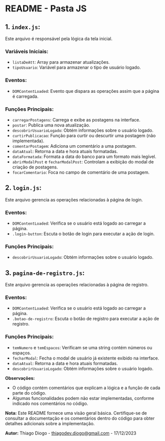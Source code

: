 # README - Pasta JS

## 1. `index.js`:

Este arquivo é responsável pela lógica da tela inicial.

### Variáveis Iniciais:
- `listaDeAtt`: Array para armazenar atualizações.
- `tipoUsuario`: Variável para armazenar o tipo de usuário logado.

### Eventos:
- `DOMContentLoaded`: Evento que dispara as operações assim que a página é carregada.

### Funções Principais:
- `carregarPostagens`: Carrega e exibe as postagens na interface.
- `postar`: Publica uma nova atualização.
- `descobrirUsuarioLogado`: Obtém informações sobre o usuário logado.
- `curtirPublicacao`: Função para curtir ou descurtir uma postagem (não implementada).
- `comentarPostagem`: Adiciona um comentário a uma postagem.
- `dataAtual`: Retorna a data e hora atuais formatadas.
- `dataFormatada`: Formata a data do banco para um formato mais legível.
- `abrirModalPost` e `fecharModalPost`: Controlam a exibição do modal de criação de postagens.
- `focarComentario`: Foca no campo de comentário de uma postagem.

## 2. `login.js`:

Este arquivo gerencia as operações relacionadas à página de login.

### Eventos:
- `DOMContentLoaded`: Verifica se o usuário está logado ao carregar a página.
- `.login-button`: Escuta o botão de login para executar a ação de login.

### Funções Principais:
- `descobrirUsuarioLogado`: Obtém informações sobre o usuário logado.

## 3. `pagina-de-registro.js`:

Este arquivo gerencia as operações relacionadas à página de registro.

### Eventos:
- `DOMContentLoaded`: Verifica se o usuário está logado ao carregar a página.
- `.botao-de-registro`: Escuta o botão de registro para executar a ação de registro.

### Funções Principais:
- `temNumero` e `temEspacos`: Verificam se uma string contém números ou espaços.
- `fecharModal`: Fecha o modal de usuário já existente exibido na interface.
- `dataAtual`: Retorna a data e hora atuais formatadas.
- `descobrirUsuarioLogado`: Obtém informações sobre o usuário logado.

**Observações:**
- O código contém comentários que explicam a lógica e a função de cada parte do código.
- Algumas funcionalidades podem não estar implementadas, conforme indicado nos comentários no código.

**Nota:** Este README fornece uma visão geral básica. Certifique-se de consultar a documentação e os comentários dentro do código para obter detalhes adicionais sobre a implementação.

**Autor:**
Thiago Diogo - thiagodev.diogo@gmail.com - 17/12/2023
